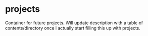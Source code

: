 # projects
Container for future projects. Will update description with a table of contents/directory once I actually start filling this up with projects.
